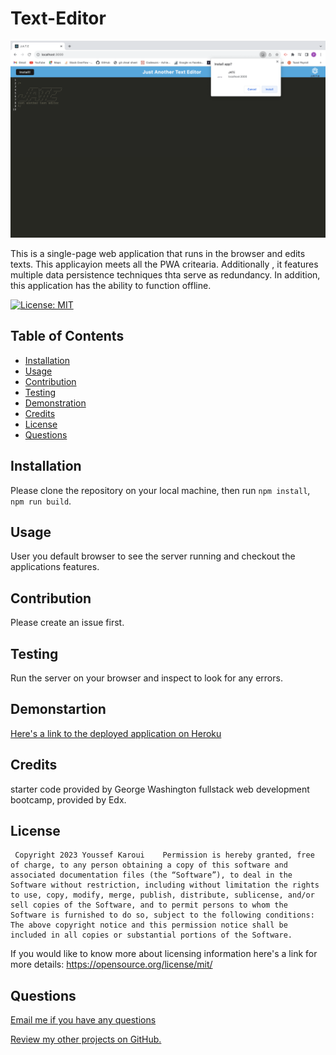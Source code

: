 # Text-Editor

![alt text](/assets/images/install.prompt.png)

  This is a single-page web application that runs in the browser and edits texts. This applicayion meets all the  PWA critearia. Additionally , it features multiple data persistence techniques thta serve as redundancy.  In addition, this application has the ability to function offline.
 
  [![License: MIT](https://img.shields.io/badge/License-MIT-yellow.svg)](https://opensource.org/licenses/MIT)

  ## Table of Contents

  - [Installation](#installation)
  - [Usage](#usage)
  - [Contribution](#contribution)
  - [Testing](#testing)
   - [Demonstration](demonstration)
  - [Credits](credits)
  - [License](#license)
  - [Questions](#questions)


  <a name="installation"></a>
  ## Installation

  Please clone the repository on your local machine, then run `npm install`, `npm run build`.

  <a name= "usage"></a>

  ## Usage

  User you default browser to see the server running and checkout the applications features.
  <a name="contribution"></a>

  ## Contribution 

  Please create an issue first.

  <a name="testing"></a>

  ## Testing 

  Run the server on your browser and inspect to look for any errors.

  <a name= "demonstration"></a>

  ## Demonstartion
 
 [Here's a link to the deployed application on Heroku]()

 <a name= "credits"></a>

 ## Credits
 
 starter code provided by George Washington fullstack web development bootcamp, provided by Edx.

  <a name="license"></a>

  ## License 

     Copyright 2023 Youssef Karoui    Permission is hereby granted, free of charge, to any person obtaining a copy of this software and associated documentation files (the “Software”), to deal in the Software without restriction, including without limitation the rights to use, copy, modify, merge, publish, distribute, sublicense, and/or sell copies of the Software, and to permit persons to whom the Software is furnished to do so, subject to the following conditions: The above copyright notice and this permission notice shall be included in all copies or substantial portions of the Software.

  If you would like to know more about licensing information here's a link for more details: https://opensource.org/license/mit/

  <a name="questions"></a>

  ## Questions 

  [Email me if you have any questions](mailto:youssefkaroui6@gmail.com)

[Review my other projects on GitHub.](https://www.github.com/youssefkaroui)

  